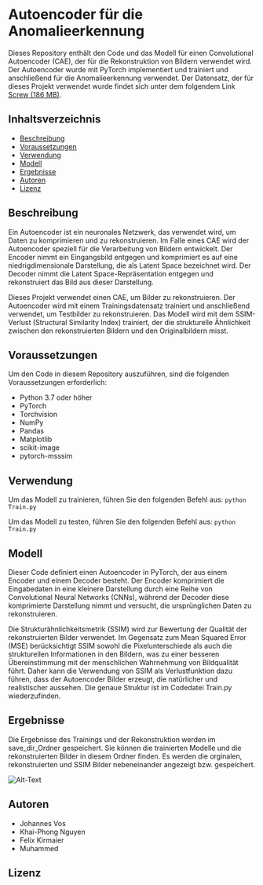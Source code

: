 # Autoencoder für die Anomalieerkennung

Dieses Repository enthält den Code und das Modell für einen Convolutional Autoencoder (CAE), der für die Rekonstruktion von Bildern verwendet wird. Der Autoencoder wurde mit PyTorch implementiert und trainiert und anschließend für die Anomalieerkennung verwendet. Der Datensatz, der für dieses Projekt verwendet wurde findet sich unter dem folgendem Link [Screw (186 MB)](https://www.mvtec.com/company/research/datasets/mvtec-ad/downloads).

## Inhaltsverzeichnis

- [Beschreibung](#beschreibung)
- [Voraussetzungen](#voraussetzungen)
- [Verwendung](#verwendung)
- [Modell](#modell)
- [Ergebnisse](#ergebnisse)
- [Autoren](#autoren)
- [Lizenz](#lizenz)

## Beschreibung

Ein Autoencoder ist ein neuronales Netzwerk, das verwendet wird, um Daten zu komprimieren und zu rekonstruieren. Im Falle eines CAE wird der Autoencoder speziell für die Verarbeitung von Bildern entwickelt. Der Encoder nimmt ein Eingangsbild entgegen und komprimiert es auf eine niedrigdimensionale Darstellung, die als Latent Space bezeichnet wird. Der Decoder nimmt die Latent Space-Repräsentation entgegen und rekonstruiert das Bild aus dieser Darstellung.

Dieses Projekt verwendet einen CAE, um Bilder zu rekonstruieren. Der Autoencoder wird mit einem Trainingsdatensatz trainiert und anschließend verwendet, um Testbilder zu rekonstruieren. Das Modell wird mit dem SSIM-Verlust (Structural Similarity Index) trainiert, der die strukturelle Ähnlichkeit zwischen den rekonstruierten Bildern und den Originalbildern misst.

## Voraussetzungen

Um den Code in diesem Repository auszuführen, sind die folgenden Voraussetzungen erforderlich:

- Python 3.7 oder höher
- PyTorch
- Torchvision
- NumPy
- Pandas
- Matplotlib
- scikit-image
- pytorch-msssim

## Verwendung

Um das Modell zu trainieren, führen Sie den folgenden Befehl aus:
```python Train.py```

Um das Modell zu testen, führen Sie den folgenden Befehl aus:
```python Train.py``` 

## Modell

Dieser Code definiert einen Autoencoder in PyTorch, der aus einem Encoder und einem Decoder besteht. Der Encoder komprimiert die Eingabedaten in eine kleinere Darstellung durch eine Reihe von Convolutional Neural Networks (CNNs), während der Decoder diese komprimierte Darstellung nimmt und versucht, die ursprünglichen Daten zu rekonstruieren.

Die Strukturähnlichkeitsmetrik (SSIM) wird zur Bewertung der Qualität der rekonstruierten Bilder verwendet. Im Gegensatz zum Mean Squared Error (MSE) berücksichtigt SSIM sowohl die Pixelunterschiede als auch die strukturellen Informationen in den Bildern, was zu einer besseren Übereinstimmung mit der menschlichen Wahrnehmung von Bildqualität führt. Daher kann die Verwendung von SSIM als Verlustfunktion dazu führen, dass der Autoencoder Bilder erzeugt, die natürlicher und realistischer aussehen. Die genaue Struktur ist im Codedatei Train.py wiederzufinden.

## Ergebnisse

Die Ergebnisse des Trainings und der Rekonstruktion werden im save_dir_Ordner gespeichert. Sie können die trainierten Modelle und die rekonstruierten Bilder in diesem Ordner finden.
Es werden die orginalen, rekonstruierten und SSIM Bilder nebeneinander angezeigt bzw. gespeichert.

![Alt-Text](https://github.com/JohannesVos/WiFo/blob/main/Beispiel.png)

## Autoren 

- Johannes Vos
- Khai-Phong Nguyen
- Felix Kirmaier
- Muhammed

## Lizenz

